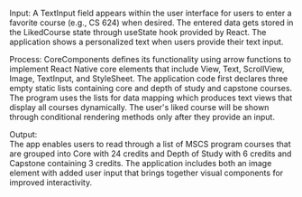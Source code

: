 Input: 
A TextInput field appears within the user interface for users to enter a favorite course (e.g., CS 624) when desired. The entered data gets stored in the LikedCourse state through useState hook provided by React. The application shows a personalized text when users provide their text input.

Process: 
CoreComponents defines its functionality using arrow functions to implement React Native core elements that include View, Text, ScrollView, Image, TextInput, and StyleSheet. The application code first declares three empty static lists containing core and depth of study and capstone courses. The program uses the lists for data mapping which produces text views that display all courses dynamically. The user's liked course will be shown through conditional rendering methods only after they provide an input.

Output:  
The app enables users to read through a list of MSCS program courses that are grouped into Core with 24 credits and Depth of Study with 6 credits and Capstone containing 3 credits. The application includes both an image element with added user input that brings together visual components for improved interactivity.
